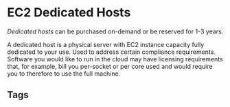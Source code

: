 # EC2 Dedicated Hosts

*Dedicated hosts* can be purchased on-demand or be reserved for 1-3 years.  

A dedicated host is a physical server with EC2 instance capacity fully dedicated to your use. Used to address certain compliance requirements. Software you would like to run in the cloud may have licensing requirements that, for example, bill you per-socket or per core used and would require you to therefore to use the full machine.  

## Tags
